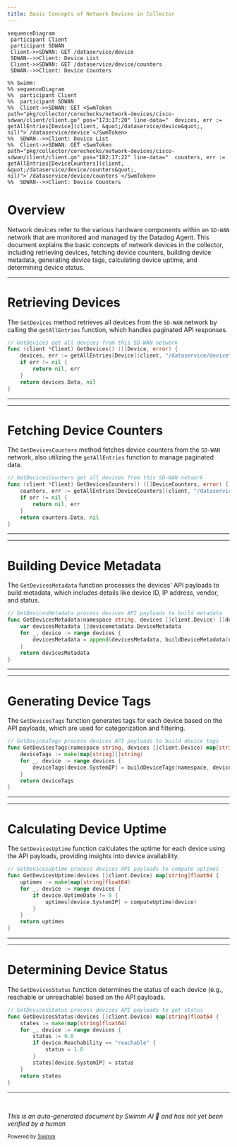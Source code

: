 ```yaml
---
title: Basic Concepts of Network Devices in Collector
---
```

```mermaid
sequenceDiagram
 participant Client
 participant SDWAN
 Client->>SDWAN: GET /dataservice/device
 SDWAN-->>Client: Device List
 Client->>SDWAN: GET /dataservice/device/counters
 SDWAN-->>Client: Device Counters

%% Swimm:
%% sequenceDiagram
%%  participant Client
%%  participant SDWAN
%%  Client->>SDWAN: GET <SwmToken path="pkg/collector/corechecks/network-devices/cisco-sdwan/client/client.go" pos="173:17:20" line-data="	devices, err := getAllEntries[Device](client, &quot;/dataservice/device&quot;, nil)">`/dataservice/device`</SwmToken>
%%  SDWAN-->>Client: Device List
%%  Client->>SDWAN: GET <SwmToken path="pkg/collector/corechecks/network-devices/cisco-sdwan/client/client.go" pos="182:17:22" line-data="	counters, err := getAllEntries[DeviceCounters](client, &quot;/dataservice/device/counters&quot;, nil)">`/dataservice/device/counters`</SwmToken>
%%  SDWAN-->>Client: Device Counters
```

# Overview

Network devices refer to the various hardware components within an <SwmToken path="pkg/collector/corechecks/network-devices/cisco-sdwan/client/client.go" pos="171:14:16" line-data="// GetDevices get all devices from this SD-WAN network">`SD-WAN`</SwmToken> network that are monitored and managed by the Datadog Agent. This document explains the basic concepts of network devices in the collector, including retrieving devices, fetching device counters, building device metadata, generating device tags, calculating device uptime, and determining device status.

<SwmSnippet path="/pkg/collector/corechecks/network-devices/cisco-sdwan/client/client.go" line="171">

---

# Retrieving Devices

The <SwmToken path="pkg/collector/corechecks/network-devices/cisco-sdwan/client/client.go" pos="171:2:2" line-data="// GetDevices get all devices from this SD-WAN network">`GetDevices`</SwmToken> method retrieves all devices from the <SwmToken path="pkg/collector/corechecks/network-devices/cisco-sdwan/client/client.go" pos="171:14:16" line-data="// GetDevices get all devices from this SD-WAN network">`SD-WAN`</SwmToken> network by calling the <SwmToken path="pkg/collector/corechecks/network-devices/cisco-sdwan/client/client.go" pos="173:8:8" line-data="	devices, err := getAllEntries[Device](client, &quot;/dataservice/device&quot;, nil)">`getAllEntries`</SwmToken> function, which handles paginated API responses.

```go
// GetDevices get all devices from this SD-WAN network
func (client *Client) GetDevices() ([]Device, error) {
	devices, err := getAllEntries[Device](client, "/dataservice/device", nil)
	if err != nil {
		return nil, err
	}
	return devices.Data, nil
}
```

---

</SwmSnippet>

<SwmSnippet path="/pkg/collector/corechecks/network-devices/cisco-sdwan/client/client.go" line="180">

---

# Fetching Device Counters

The <SwmToken path="pkg/collector/corechecks/network-devices/cisco-sdwan/client/client.go" pos="180:2:2" line-data="// GetDevicesCounters get all devices from this SD-WAN network">`GetDevicesCounters`</SwmToken> method fetches device counters from the <SwmToken path="pkg/collector/corechecks/network-devices/cisco-sdwan/client/client.go" pos="180:14:16" line-data="// GetDevicesCounters get all devices from this SD-WAN network">`SD-WAN`</SwmToken> network, also utilizing the <SwmToken path="pkg/collector/corechecks/network-devices/cisco-sdwan/client/client.go" pos="182:8:8" line-data="	counters, err := getAllEntries[DeviceCounters](client, &quot;/dataservice/device/counters&quot;, nil)">`getAllEntries`</SwmToken> function to manage paginated data.

```go
// GetDevicesCounters get all devices from this SD-WAN network
func (client *Client) GetDevicesCounters() ([]DeviceCounters, error) {
	counters, err := getAllEntries[DeviceCounters](client, "/dataservice/device/counters", nil)
	if err != nil {
		return nil, err
	}
	return counters.Data, nil
}
```

---

</SwmSnippet>

<SwmSnippet path="/pkg/collector/corechecks/network-devices/cisco-sdwan/payload/devices.go" line="21">

---

# Building Device Metadata

The <SwmToken path="pkg/collector/corechecks/network-devices/cisco-sdwan/payload/devices.go" pos="21:2:2" line-data="// GetDevicesMetadata process devices API payloads to build metadata">`GetDevicesMetadata`</SwmToken> function processes the devices' API payloads to build metadata, which includes details like device ID, IP address, vendor, and status.

```go
// GetDevicesMetadata process devices API payloads to build metadata
func GetDevicesMetadata(namespace string, devices []client.Device) []devicemetadata.DeviceMetadata {
	var devicesMetadata []devicemetadata.DeviceMetadata
	for _, device := range devices {
		devicesMetadata = append(devicesMetadata, buildDeviceMetadata(namespace, device))
	}
	return devicesMetadata
}
```

---

</SwmSnippet>

<SwmSnippet path="/pkg/collector/corechecks/network-devices/cisco-sdwan/payload/devices.go" line="30">

---

# Generating Device Tags

The <SwmToken path="pkg/collector/corechecks/network-devices/cisco-sdwan/payload/devices.go" pos="30:2:2" line-data="// GetDevicesTags process devices API payloads to build device tags">`GetDevicesTags`</SwmToken> function generates tags for each device based on the API payloads, which are used for categorization and filtering.

```go
// GetDevicesTags process devices API payloads to build device tags
func GetDevicesTags(namespace string, devices []client.Device) map[string][]string {
	deviceTags := make(map[string][]string)
	for _, device := range devices {
		deviceTags[device.SystemIP] = buildDeviceTags(namespace, device)
	}
	return deviceTags
}
```

---

</SwmSnippet>

<SwmSnippet path="/pkg/collector/corechecks/network-devices/cisco-sdwan/payload/devices.go" line="39">

---

# Calculating Device Uptime

The <SwmToken path="pkg/collector/corechecks/network-devices/cisco-sdwan/payload/devices.go" pos="39:2:2" line-data="// GetDevicesUptime process devices API payloads to compute uptimes">`GetDevicesUptime`</SwmToken> function calculates the uptime for each device using the API payloads, providing insights into device availability.

```go
// GetDevicesUptime process devices API payloads to compute uptimes
func GetDevicesUptime(devices []client.Device) map[string]float64 {
	uptimes := make(map[string]float64)
	for _, device := range devices {
		if device.UptimeDate != 0 {
			uptimes[device.SystemIP] = computeUptime(device)
		}
	}
	return uptimes
}
```

---

</SwmSnippet>

<SwmSnippet path="/pkg/collector/corechecks/network-devices/cisco-sdwan/payload/devices.go" line="50">

---

# Determining Device Status

The <SwmToken path="pkg/collector/corechecks/network-devices/cisco-sdwan/payload/devices.go" pos="50:2:2" line-data="// GetDevicesStatus process devices API payloads to get status">`GetDevicesStatus`</SwmToken> function determines the status of each device (e.g., reachable or unreachable) based on the API payloads.

```go
// GetDevicesStatus process devices API payloads to get status
func GetDevicesStatus(devices []client.Device) map[string]float64 {
	states := make(map[string]float64)
	for _, device := range devices {
		status := 0.0
		if device.Reachability == "reachable" {
			status = 1.0
		}
		states[device.SystemIP] = status
	}
	return states
}
```

---

</SwmSnippet>

&nbsp;

*This is an auto-generated document by Swimm AI 🌊 and has not yet been verified by a human*

<SwmMeta version="3.0.0" repo-id="Z2l0aHViJTNBJTNBZGF0YWRvZy1hZ2VudCUzQSUzQVN3aW1tLURlbW8=" repo-name="datadog-agent"><sup>Powered by [Swimm](/)</sup></SwmMeta>
